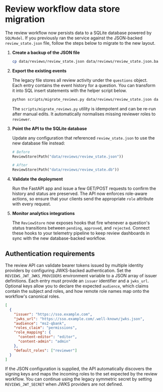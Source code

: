 # Review workflow data store migration

The review workflow now persists data to a SQLite database powered by
`SQLModel`. If you previously ran the service against the JSON-backed
`review_state.json` file, follow the steps below to migrate to the new
layout.

1. **Create a backup of the JSON file**

   ```bash
   cp data/reviews/review_state.json data/reviews/review_state.json.bak
   ```

2. **Export the existing events**

   The legacy file stores all review activity under the `questions`
   object. Each entry contains the event history for a question. You can
   transform it into SQL insert statements with the helper script below.

   ```bash
   python scripts/migrate_reviews.py data/reviews/review_state.json data/reviews/review_state.db
   ```

   The `scripts/migrate_reviews.py` utility is idempotent and can be
   re-run after manual edits. It automatically normalises missing
   reviewer roles to `reviewer`.

3. **Point the API to the SQLite database**

   Update any configuration that referenced `review_state.json` to use
   the new database file instead:

   ```python
   # Before
   ReviewStore(Path("data/reviews/review_state.json"))

   # After
   ReviewStore(Path("data/reviews/review_state.db"))
   ```

4. **Validate the deployment**

   Run the FastAPI app and issue a few GET/POST requests to confirm the
   history and status are preserved. The API now enforces role-aware
   actions, so ensure that your clients send the appropriate
   `role` attribute with every request.

5. **Monitor analytics integrations**

   The `ReviewStore` now exposes hooks that fire whenever a question's
   status transitions between `pending`, `approved`, and `rejected`.
   Connect these hooks to your telemetry pipeline to keep review
   dashboards in sync with the new database-backed workflow.

## Authentication requirements

The review API can validate bearer tokens issued by multiple identity
providers by configuring JWKS-backed authentication. Set the
`REVIEWS_JWT_JWKS_PROVIDERS` environment variable to a JSON array of
issuer definitions. Each entry must provide an `issuer` identifier and a
`jwks_url`. Optional keys allow you to declare the expected `audience`,
which claims contain the subject and roles, and how remote role names
map onto the workflow's canonical roles.

```json
[
  {
    "issuer": "https://sso.example.com",
    "jwks_url": "https://sso.example.com/.well-known/jwks.json",
    "audience": "ms2-qbank",
    "roles_claim": "permissions",
    "role_mapping": {
      "content-editor": "editor",
      "content-admin": "admin"
    },
    "default_roles": ["reviewer"]
  }
]
```

If the JSON configuration is supplied, the API automatically discovers
the signing keys and maps the incoming roles to the set expected by the
review workflow. You can continue using the legacy symmetric secret by
setting `REVIEWS_JWT_SECRET` when JWKS providers are not defined.
